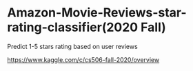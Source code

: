 # Amazon-Movie-Reviews-star-rating-classifier(2020 Fall)


Predict 1-5 stars rating based on user reviews


https://www.kaggle.com/c/cs506-fall-2020/overview
